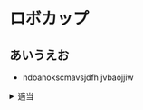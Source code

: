 # ロボカップ

## あいうえお

- ndoanokscmavsjdfh
jvbaojjiw
<details>
<summary>適当</summary>
jveiaojniaw
</details>
